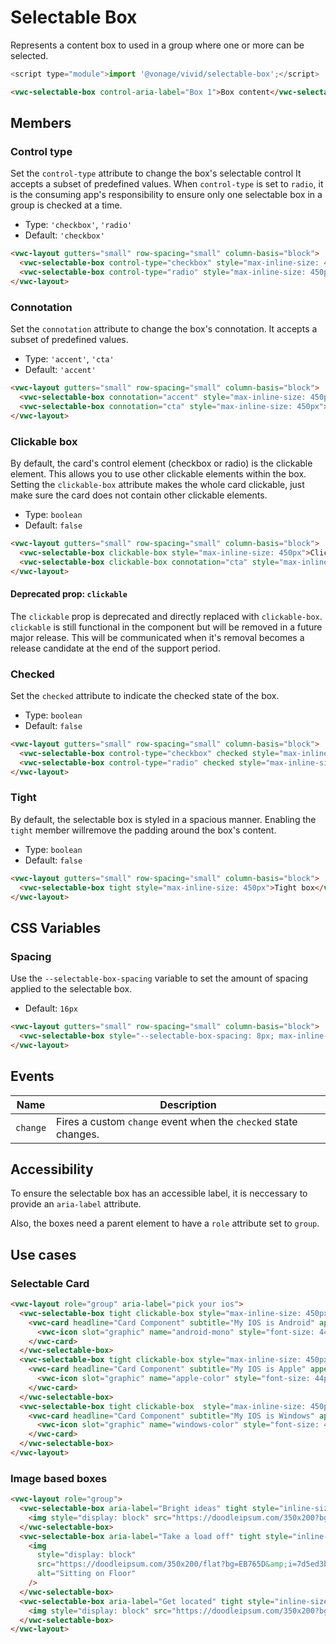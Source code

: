 # Selectable Box

Represents a content box to used in a group where one or more can be selected.

```js
<script type="module">import '@vonage/vivid/selectable-box';</script>
```

```html preview
<vwc-selectable-box control-aria-label="Box 1">Box content</vwc-selectable-box>
```

## Members

### Control type

Set the `control-type` attribute to change the box's selectable control
It accepts a subset of predefined values.
When `control-type` is set to `radio`, it is the consuming app's responsibility to ensure only one selectable box in a group is checked at a time.

- Type: `'checkbox'`, `'radio'`
- Default: `'checkbox'`

```html preview
<vwc-layout gutters="small" row-spacing="small" column-basis="block">
  <vwc-selectable-box control-type="checkbox" style="max-inline-size: 450px">Checkbox control</vwc-selectable-box>
  <vwc-selectable-box control-type="radio" style="max-inline-size: 450px">Radio control</vwc-selectable-box>
</vwc-layout>
```

### Connotation

Set the `connotation` attribute to change the box's connotation.
It accepts a subset of predefined values.

- Type: `'accent'`, `'cta'`
- Default: `'accent'`

```html preview
<vwc-layout gutters="small" row-spacing="small" column-basis="block">
  <vwc-selectable-box connotation="accent" style="max-inline-size: 450px">Accent box</vwc-selectable-box>
  <vwc-selectable-box connotation="cta" style="max-inline-size: 450px">CTA box</vwc-selectable-box>
</vwc-layout>
```

### Clickable box

By default, the card's control element (checkbox or radio) is the clickable element. This allows you to use other clickable elements within the box.
Setting the `clickable-box` attribute makes the whole card clickable, just make sure the card does not contain other clickable elements.

- Type: `boolean`
- Default: `false`

```html preview
<vwc-layout gutters="small" row-spacing="small" column-basis="block">
  <vwc-selectable-box clickable-box style="max-inline-size: 450px">Clickable accent box</vwc-selectable-box>
  <vwc-selectable-box clickable-box connotation="cta" style="max-inline-size: 450px">Clickable CTA box</vwc-selectable-box>
</vwc-layout>
```

#### Deprecated prop: `clickable`

The `clickable` prop is deprecated and directly replaced with `clickable-box`. `clickable` is still functional in the component but will be removed in a future major release. This will be communicated when it's removal becomes a release candidate at the end of the support period.

### Checked

Set the `checked` attribute to indicate the checked state of the box.

- Type: `boolean`
- Default: `false`

```html preview
<vwc-layout gutters="small" row-spacing="small" column-basis="block">
  <vwc-selectable-box control-type="checkbox" checked style="max-inline-size: 450px">Checked checkbox box</vwc-selectable-box>
  <vwc-selectable-box control-type="radio" checked style="max-inline-size: 450px">Checked radio box</vwc-selectable-box>
</vwc-layout>
```

### Tight

By default, the selectable box is styled in a spacious manner. Enabling the `tight` member willremove the padding around the box's content.

- Type: `boolean`
- Default: `false`

```html preview
<vwc-layout gutters="small" row-spacing="small" column-basis="block">
  <vwc-selectable-box tight style="max-inline-size: 450px">Tight box</vwc-selectable-box>
</vwc-layout>
```

## CSS Variables

### Spacing

Use the `--selectable-box-spacing` variable to set the amount of spacing applied to the selectable box.

- Default: `16px`

```html preview
<vwc-layout gutters="small" row-spacing="small" column-basis="block">
  <vwc-selectable-box style="--selectable-box-spacing: 8px; max-inline-size: 450px">Custom spaced box</vwc-selectable-box>
</vwc-layout>
```

## Events

<div class="table-wrapper">

| Name     | Description                                                     |
| -------- | --------------------------------------------------------------- |
| `change` | Fires a custom `change` event when the `checked` state changes. |

</div>

## Accessibility

To ensure the selectable box has an accessible label, it is neccessary to provide an `aria-label` attribute.

Also, the boxes need a parent element to have a `role` attribute set to `group`.

## Use cases

### Selectable Card

```html preview
<vwc-layout role="group" aria-label="pick your ios">
  <vwc-selectable-box tight clickable-box style="max-inline-size: 450px">
    <vwc-card headline="Card Component" subtitle="My IOS is Android" appearance="ghost">
      <vwc-icon slot="graphic" name="android-mono" style="font-size: 44px; color: #A4C439" ></vwc-icon>
    </vwc-card>
  </vwc-selectable-box>
  <vwc-selectable-box tight clickable-box style="max-inline-size: 450px">
    <vwc-card headline="Card Component" subtitle="My IOS is Apple" appearance="ghost">
      <vwc-icon slot="graphic" name="apple-color" style="font-size: 44px; color: #555555" ></vwc-icon>
    </vwc-card>
  </vwc-selectable-box>
  <vwc-selectable-box tight clickable-box  style="max-inline-size: 450px">
    <vwc-card headline="Card Component" subtitle="My IOS is Windows" appearance="ghost">
      <vwc-icon slot="graphic" name="windows-color" style="font-size: 44px;"></vwc-icon>
    </vwc-card>
  </vwc-selectable-box>
</vwc-layout>
```

### Image based boxes

```html preview
<vwc-layout role="group">
  <vwc-selectable-box aria-label="Bright ideas" tight style="inline-size: fit-content" clickable-box>
    <img style="display: block" src="https://doodleipsum.com/350x200?bg=C863D9&i=0b3f4112a9c5e358c439c4be74380e54" alt="Lots of ideas" />
  </vwc-selectable-box>
  <vwc-selectable-box aria-label="Take a load off" tight style="inline-size: fit-content" clickable-box>
    <img
      style="display: block"
      src="https://doodleipsum.com/350x200/flat?bg=EB765D&amp;i=7d5ed3bc0c215d1359b2a63d03cf1540"
      alt="Sitting on Floor"
    />
  </vwc-selectable-box>
  <vwc-selectable-box aria-label="Get located" tight style="inline-size: fit-content" clickable-box>
    <img style="display: block" src="https://doodleipsum.com/350x200?bg=7463D9&i=6af2fcb146f3b99cfa1371242b2eee55" alt="Get located" />
  </vwc-selectable-box>
</vwc-layout>
```
